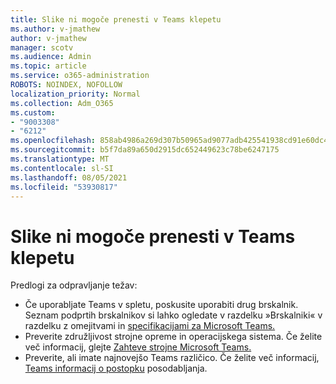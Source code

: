 ```yaml
---
title: Slike ni mogoče prenesti v Teams klepetu
ms.author: v-jmathew
author: v-jmathew
manager: scotv
ms.audience: Admin
ms.topic: article
ms.service: o365-administration
ROBOTS: NOINDEX, NOFOLLOW
localization_priority: Normal
ms.collection: Adm_O365
ms.custom:
- "9003308"
- "6212"
ms.openlocfilehash: 858ab4986a269d307b50965ad9077adb425541938cd91e60dc470db27d81d954
ms.sourcegitcommit: b5f7da89a650d2915dc652449623c78be6247175
ms.translationtype: MT
ms.contentlocale: sl-SI
ms.lasthandoff: 08/05/2021
ms.locfileid: "53930817"
---
```

# <a name="cant-upload-an-image-to-a-teams-chat"></a>Slike ni mogoče prenesti v Teams klepetu

Predlogi za odpravljanje težav:

- Če uporabljate Teams v spletu, poskusite uporabiti drug brskalnik. Seznam podprtih brskalnikov si lahko ogledate v razdelku »Brskalniki« v razdelku z omejitvami in [specifikacijami za Microsoft Teams.](https://docs.microsoft.com/microsoftteams/limits-specifications-teams)
- Preverite združljivost strojne opreme in operacijskega sistema. Če želite več informacij, glejte [Zahteve strojne Microsoft Teams.](https://docs.microsoft.com/microsoftteams/hardware-requirements-for-the-teams-app)
- Preverite, ali imate najnovejšo Teams različico. Če želite več informacij, [Teams informacij o postopku](https://docs.microsoft.com/microsoftteams/teams-client-update) posodabljanja.

